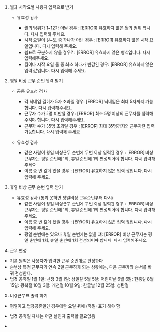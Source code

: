 1. 월과 시작요일 사용자 입력으로 받기

   - 유효성 검사

     - 월의 범위가 1~12가 아닐 경우 : [ERROR] 유효하지 않은 월의 범위 입니다. 다시 입력해 주세요.
     - 시작 요일이 일~토 중 하나가 아닌 경우 : [ERROR] 유효하지 않은 시작 요일입니다. 다시 입력해 주세요.
     - 쉼표로 구분하지 않을 경우? : [ERROR] 유효하지 않은 형식입니다. 다시 입력해주세요.
     - 월이나 시작 요일 둘 중 최소 하나가 빈값인 경우: [ERROR] 유효하지 않은 입력 값입니다. 다시 입력해 주세요.

2. 평일 비상 근무 순번 입력 받기

   - 공통 유효성 검사

     - 각 닉네임 길이가 5자 초과일 경우: [ERROR] 닉네임은 최대 5자까지 가능합니다. 다시 입력해주세요.
     - 근무자 수가 5명 미만일 경우: [ERROR] 최소 5명 이상의 근무자를 입력해주셔야 합니다. 다시 입력해주세요.
     - 근무자 수가 35명 초과일 경우 : [ERROR] 최대 35명까지의 근무자만 입력 가능합니다. 다시 입력해 주세요

   - 유효성 검사
     - 같은 사람이 평일 비상근무 순번에 두번 이상 입력된 경우 : [ERROR] 비상 근무자는 평일 순번에 1회, 휴일 순번에 1회 편성되어야 합니다. 다시 입력해주세요.
     - 이름 중 빈 값이 있을 경우 : [ERROR] 유효하지 않은 입력 값입니다. 다시 입력해 주세요.

3. 휴일 비상 근무 순번 입력 받기

   - 유효성 검사 (통과 못하면 평일비상 근무순번부터 다시)
     - 같은 사람이 평일 비상근무 순번에 두번 이상 입력된 경우 : [ERROR] 비상 근무자는 평일 순번에 1회, 휴일 순번에 1회 편성되어야 합니다. 다시 입력해주세요.
     - 이름 중 빈 값이 있을 경우 : [ERROR] 유효하지 않은 입력 값입니다. 다시 입력해 주세요.
     - 평일 순번에는 있으나 휴일 순번에는 없을 떄: [ERROR] 비상 근무자는 평일 순번에 1회, 휴일 순번에 1회 편성되어야 합니다. 다시 입력해주세요.

4. 근무 편성

- 기본 원칙은 사용자가 입력한 근무 순번대로 편성한다
- 순번상 특정 근무자가 연속 2일 근무하게 되는 상황에는, 다음 근무자와 순서를 바꿔 편성한다.
- 법정 공휴일 1월 1일: 신정 3월 1일: 삼일절 5월 5일: 어린이날 6월 6일: 현충일 8월 15일: 광복절 10월 3일: 개천절 10월 9일: 한글날 12월 25일: 성탄절

5. 비상근무표 출력 하기

- 평일이고 법정공휴일인 경우에만 요일 뒤에 (휴일) 표기 해야 함
- 법정 공휴일 자체는 어떤 날인지 출력할 필요없음

-
